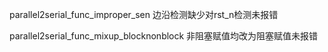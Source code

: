 parallel2serial_func_improper_sen
边沿检测缺少对rst_n检测未报错

parallel2serial_func_mixup_blocknonblock
非阻塞赋值均改为阻塞赋值未报错

